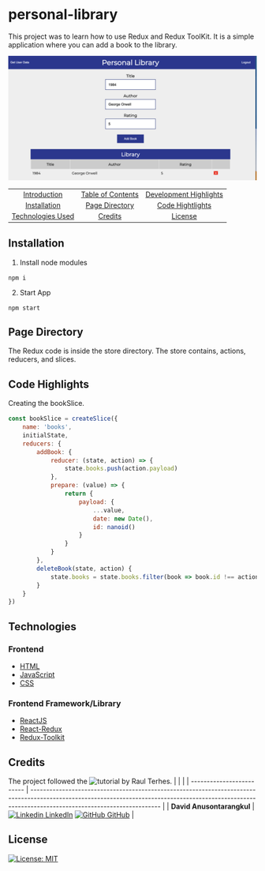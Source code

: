 # personal-library

This project was to learn how to use Redux and Redux ToolKit. It is a simple application where you can add a book to the library.

![screenshot](screenshot.png)

|                                         |                                         |                                             |
| :-------------------------------------: | :-------------------------------------: | :-----------------------------------------: |
|        [Introduction](#book-app)        | [Table of Contents](#table-of-contents) | [Development Highlights](#personal-library) |
|      [Installation](#installation)      |    [Page Directory](#page-directory)    |    [Code Hightlights](#code-highlights)     |
| [Technologies Used](#Technologies-Used) |           [Credits](#Credits)           |             [License](#License)             |

## Installation

1. Install node modules

```
npm i
```

2. Start App

```
npm start
```

## Page Directory

The Redux code is inside the store directory. The store contains, actions, reducers, and slices.

## Code Highlights

Creating the bookSlice.

```JavaScript
const bookSlice = createSlice({
    name: 'books',
    initialState,
    reducers: {
        addBook: {
            reducer: (state, action) => {
                state.books.push(action.payload)
            },
            prepare: (value) => {
                return {
                    payload: {
                        ...value,
                        date: new Date(),
                        id: nanoid()
                    }
                }
            }
        },
        deleteBook(state, action) {
            state.books = state.books.filter(book => book.id !== action.payload.id)
        }
    }
})
```

## Technologies

### Frontend

- [HTML](https://www.w3schools.com/html/)
- [JavaScript](https://www.javascript.com/)
- [CSS](https://www.w3schools.com/css/)

### Frontend Framework/Library

- [ReactJS](https://reactjs.org/)
- [React-Redux](https://react-redux.js.org/)
- [Redux-Toolkit](https://redux-toolkit.js.org/)

## Credits

The project followed the ![tutorial](https://www.youtube.com/channel/UCuE9oRyg4spY8W0z6eqhBrg) by Raul Terhes.
| | |
| ------------------------- | ----------------------------------------------------------------------------------------------------------------------------------------------------------------------------------------------------- |
| **David Anusontarangkul** | [![Linkedin](https://i.stack.imgur.com/gVE0j.png) LinkedIn](https://www.linkedin.com/in/anusontarangkul/) [![GitHub](https://i.stack.imgur.com/tskMh.png) GitHub](https://github.com/anusontarangkul) |

## License

[![License: MIT](https://img.shields.io/badge/License-MIT-yellow.svg)](https://opensource.org/licenses/MIT)
